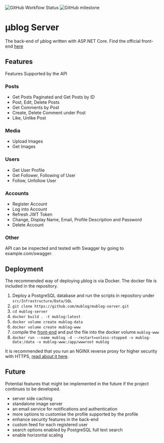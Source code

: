 ![GitHub Workflow Status](https://img.shields.io/github/workflow/status/mublog/mublog-server/.NET)
![GitHub milestone](https://img.shields.io/github/milestones/progress/mublog/mublog-server/1)
# µblog Server

The back-end of µblog written with ASP.NET Core.
Find the official front-end [here](https://github.com/mublog/mublog-web)

## Features

Features Supported by the API

### Posts

+ Get Posts Paginated and Get Posts by ID
+ Post, Edit, Delete Posts
+ Get Comments by Post
+ Create, Delete Comment under Post 
+ Like, Unlike Post

### Media

+ Upload Images
+ Get Images

### Users

+ Get User Profile
+ Get Follower, Following of User
+ Follow, Unfollow User

### Accounts

+ Register Account
+ Log into Account
+ Refresh JWT Token
+ Change, Display Name, Email, Profile Description and Password
+ Delete Account

### Other 

API can be inspected and tested with Swagger by going to example.com/swagger.

## Deployment

The recommended way of deploying µblog is via Docker. The docker file is included in the repository.

1. Deploy a PostgreSQL database and run the scripts in repository under `src/Infrastructure/Data/SQL`
2. `git clone https://github.com/mublog/mublog-server.git`
3. `cd mublog-server`
4. `docker build . -t mublog:latest`
5. `docker volume create mublog-data`
6. `docker volume create mublog-www`
7. compile the [front-end](https://github.com/mublog/mublog-web) and put the file into the docker volume `mublog-www`
8. `docker run --name mublog -d --restart=unless-stopped -v mublog-data:/data -v mublog-www:/app/wwwroot mublog`

It is recommended that you run an NGINX reverse proxy for higher security with HTTPS, [read about it here](https://docs.microsoft.com/en-us/aspnet/core/host-and-deploy/linux-nginx).

## Future

Potential features that might be implemented in the future if the project continues to be developed.

+ server side caching
+ standalone image server
+ an email service for notifications and authentication
+ more options to customise the profile supported by the profile
+ enhance security features in the back-end
+ custom feed for each registered user
+ search options enabled by PostgreSQL full text search
+ enable horizontal scaling
